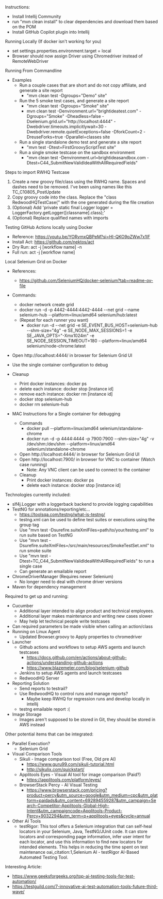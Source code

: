 Instructions:
* Install Intellij Community
* run "mvn clean install" to clear dependencies and download them based on the POM
* Install GitHub Copilot plugin into Intellij

Running Locally (If docker isn't working for you)
* set settings.properties.environment.target = local
* Browser should now assign Driver using Chromedriver instead of RemoteWebDriver

Running From Commandline
* Examples
  * Run a couple cases that are short and do not copy affiliate, and generate a site report
    * "mvn clean test -Dgroups="Demo" site"
  * Run the 5 smoke test cases, and generate a site report
    * "mvn clean test -Dgroups="Smoke" site"  
    * mvn clean test -Denvironment.url="brightideatest.com" -Dgroups="Smoke" -Dheadless=false -Dselenium.grid.url="http://localhost:4444" -Dwebdriver.timeouts.implicitlywait=30 -Dwebdriver.remote.quietExceptions=false -DforkCount=2 -DreuseForks=true -Dparallel=classes site 
  * Run a single standalone demo test and generate a site report
    * "mvn test -Dtest=FirstGroovyScriptTest site"  
  * Run a single smoke testcase on the sandbox environment
    * "mvn clean test -Denvironment.url=brightideasandbox.com -Dtest=C44_SubmitNewValidIdeaWithAllRequiredFields"


Steps to import RWHQ Testcase
1. Create a new groovy file/class using the RWHQ name. Spaces and dashes need to be removed. I've been using names like this TC_C10805_PostUpdate
2. Copy groovy code into the class. Replace the "class RedwoodHQTestCase{" with the one generated during the file creation
5. (Optional) Add 'private static final Logger logger = LoggerFactory.getLogger([classname].class);'
6. (Optional) Replace qualified names with imports

Testing GitHub Actions locally using Docker
- Reference: https://youtu.be/YORvmxQBPeM?si=HI-QKO9pZWw7x1lF
- Install Act: https://github.com/nektos/act
- Dry Run: act -j [workflow name] -n
- Full run: act -j [workflow name]

Local Selenium Grid on Docker
* References:
  * https://github.com/SeleniumHQ/docker-selenium?tab=readme-ov-file
* Commands:
  * docker network create grid
  * docker run -d -p 4442-4444:4442-4444 --net grid --name selenium-hub --platform=linux/amd64 selenium/hub:latest
  * (Repeat for each runner you want)
    * docker run -d --net grid -e SE_EVENT_BUS_HOST=selenium-hub --shm-size="4g" -e SE_NODE_MAX_SESSIONS=1 -e SE_JAVA_OPTS="-Xmx1024m" -e SE_NODE_SESSION_TIMEOUT=180 --platform=linux/amd64 selenium/node-chrome:latest
* Open http://localhost:4444/ in browser for Selenium Grid UI
* Use the single container configuration to debug
* Cleanup
  * Print docker instances: docker ps
  * delete each instance: docker stop [instance id]
  * remove each instance: docker rm [instance id]
  * docker stop selenium-hub 
  * docker rm selenium-hub


* MAC Instructions for a Single container for debugging
  * Commands
    * docker pull --platform=linux/amd64 selenium/standalone-chrome
    * docker run -d -p 4444:4444 -p 7900:7900 --shm-size="4g" -v /dev/shm:/dev/shm --platform=linux/amd64 selenium/standalone-chrome
  * Open http://localhost:4444/ in browser for Selenium Grid UI
  * Open http://localhost:7900/ in browser for VNC to container (Watch case running)
    * Note: Any VNC client can be used to connect to the container 
  * Cleanup
    * Print docker instances: docker ps
    * delete each instance: docker stop [instance id]


Technologies currently included:
* slf4j.Logger with a loggerback backend to provide logging capabilities
* TestNG  for annotations/reporting/etc...
  * https://toolsqa.com/testng/what-is-testng/
  * testng.xml can be used to define test suites or executions using the group tag
  * Use "mvn test -Dsurefire.suiteXmlFiles=path/to/your/testng.xml" to run suite based on TestNG
  * Use "mvn test -Dsurefire.suiteXmlFiles=/src/main/resources/SmokeTestSet.xml" to run smoke suite
  * Use "mvn test -Dtest=TC_C44_SubmitNewValidIdeaWithAllRequiredFields" to run a single case
  * Can generate an emailable report
* ChromeDriverManager (Requires newer Selenium)
  * No longer need to deal with chrome driver versions
* Maven for dependency management

Required to get up and running:
* Cucumber
  * Additional layer intended to align product and technical employees.
  * Additional layer makes maintenance and writing new cases slower
  * May help let technical people write testcases
* Can required parameters be made visible when calling an action/class
* Running on Linux Agent
  * Updated Browser.groovy to Apply properties to chromedriver
* Launcher
  * Github actions and workflows to setup AWS agents and launch testcases
    * https://docs.github.com/en/actions/about-github-actions/understanding-github-actions
    * https://www.blazemeter.com/blog/selenium-github
  * Jenkins to setup AWS agents and launch testcases
  * RedwoodHQ Server
* Reporting Solution
  * Send reports to testrail?
  * Use RedwoodHQ to control runs and manage reports?
    * Maybe keep RWHQ for regression runs and develop locally in intellij
  * testng emailable report :(
* Image Storage
  * Images aren't supposed to be stored in Git, they should be stored in AWS instead

Other potential items that can be integrated:
* Parallel Execution?
  * Selenium Grid
* Visual Comparison Tools
  * Sikuli - Image comparison tool (Free, Old pre AI)
    * https://www.guru99.com/sikuli-tutorial.html
    * http://sikulix.com/quickstart/
  * Applitools Eyes - Visual AI tool for image comparison (Paid?)
    * https://applitools.com/platform/eyes/
  * BrowserStack Percy - AI Visual Testing
    * https://www.browserstack.com/pricing?product=percy&utm_source=google&utm_medium=cpc&utm_platform=paidads&utm_content=692894559287&utm_campaign=Search-Competitor-Applitools-Global-High-Intent&utm_campaigncode=Applitools-Product-Percy+9032294&utm_term=p+applitools+eyes&cycle=annual
* Other AI Tools
  * testRigor: This tool offers a Selenium integration that can self-heal locators in your Selenium, Java, TestNG/JUnit code. It can store locators and corresponding page information, infer user intent for each locator, and use this information to find new locators for intended elements. This helps in reducing the time spent on test maintenance oai_citation:1,Selenium AI - testRigor AI-Based Automated Testing Tool.

Interesting Article:
* https://www.geeksforgeeks.org/top-ai-testing-tools-for-test-automation/
* https://testguild.com/7-innovative-ai-test-automation-tools-future-third-wave/